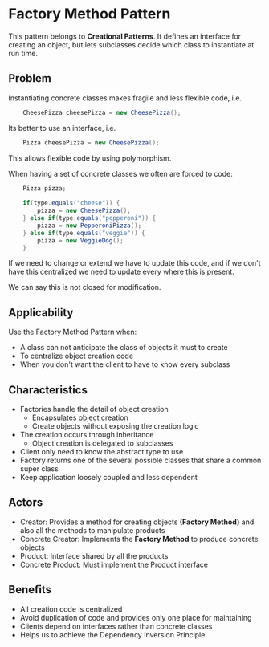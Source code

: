 # Factory Method Pattern
This pattern belongs to **Creational Patterns**. It defines an interface for creating an object, but
lets subclasses decide which class to instantiate at run time.


## Problem
Instantiating concrete classes makes fragile and less flexible code, i.e.
```java
    CheesePizza cheesePizza = new CheesePizza();
```

Its better to use an interface, i.e.
```java
    Pizza cheesePizza = new CheesePizza();
```
This allows flexible code by using polymorphism.

When having a set of concrete classes we often are forced to code:
```java
    Pizza pizza;
    
    if(type.equals("cheese")) {
        pizza = new CheesePizza();
    } else if(type.equals("pepperoni")) {
        pizza = new PepperoniPizza();
    } else if(type.equals("veggie")) {
        pizza = new VeggieDog();
    }
```

If we need to change or extend we have to update this code, and if we don't have this centralized
we need to update every where this is present.

We can say this is not closed for modification.


## Applicability

Use the Factory Method Pattern when:

- A class can not anticipate the class of objects it must to create
- To centralize object creation code
- When you don't want the client to have to know every subclass


## Characteristics
- Factories handle the detail of object creation
  - Encapsulates object creation
  - Create objects without exposing the creation logic
- The creation occurs through inheritance
  - Object creation is delegated to subclasses
- Client only need to know the abstract type to use
- Factory returns one of the several possible classes that share a common super class
- Keep application loosely coupled and less dependent


## Actors
- Creator: Provides a method for creating objects **(Factory Method)** and also all the methods to manipulate products
- Concrete Creator: Implements the **Factory Method** to produce concrete objects
- Product: Interface shared by all the products
- Concrete Product: Must implement the Product interface

## Benefits
- All creation code is centralized
- Avoid duplication of code and provides only one place for maintaining
- Clients depend on interfaces rather than concrete classes
- Helps us to achieve the Dependency Inversion Principle



